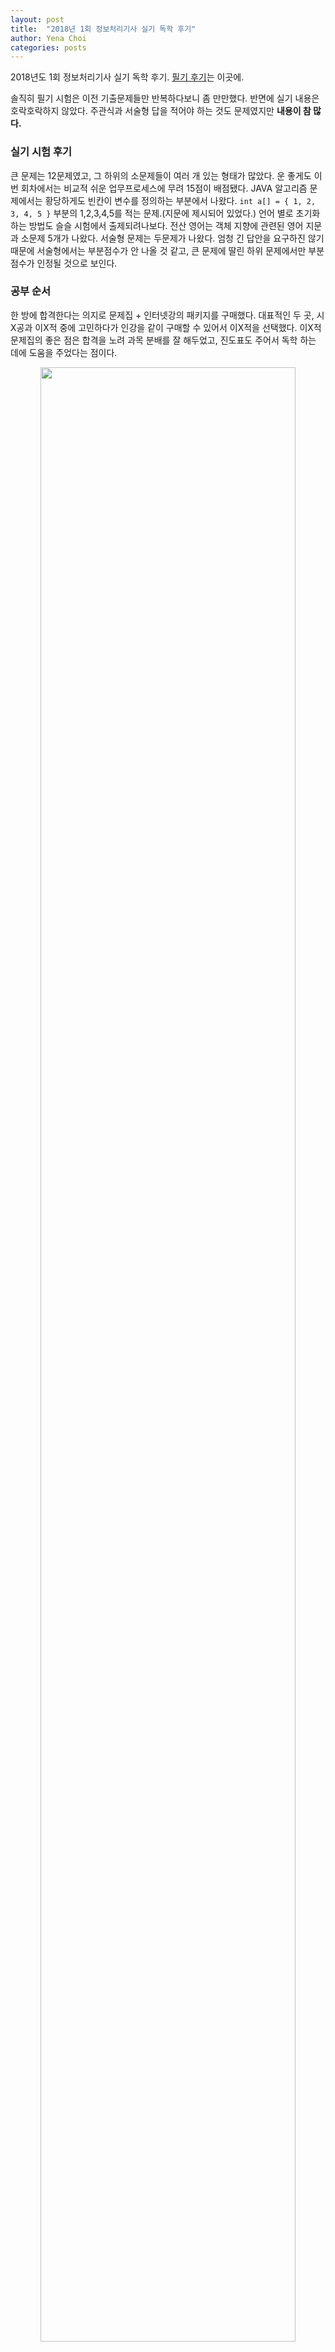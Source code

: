 ```yaml
---
layout: post
title:  "2018년 1회 정보처리기사 실기 독학 후기"
author: Yena Choi
categories: posts
---
```

2018년도 1회 정보처리기사 실기 독학 후기. [필기 후기](/posts/2018/03/07/sincere.html)는 이곳에.

솔직히 필기 시험은 이전 기출문제들만 반복하다보니 좀 만만했다. 반면에 실기 내용은 호락호락하지 않았다. 주관식과 서술형 답을 적어야 하는 것도 문제였지만 **내용이 참 많다.**

### 실기 시험 후기
큰 문제는 12문제였고, 그 하위의 소문제들이 여러 개 있는 형태가 많았다. 운 좋게도 이번 회차에서는 비교적 쉬운 업무프로세스에 무려 15점이 배점됐다. JAVA 알고리즘 문제에서는 황당하게도 빈칸이 변수를 정의하는 부분에서 나왔다. `int a[] = { 1, 2, 3, 4, 5 }` 부분의 1,2,3,4,5를 적는 문제.(지문에 제시되어 있었다.) 언어 별로 초기화하는 방법도 슬슬 시험에서 출제되려나보다. 전산 영어는 객체 지향에 관련된 영어 지문과 소문제 5개가 나왔다. 서술형 문제는 두문제가 나왔다. 엄청 긴 답안을 요구하진 않기 때문에 서술형에서는 부분점수가 안 나올 것 같고, 큰 문제에 딸린 하위 문제에서만 부분점수가 인정될 것으로 보인다.
<br>

### 공부 순서
한 방에 합격한다는 의지로 문제집 + 인터넷강의 패키지를 구매했다. 대표적인 두 곳, 시X공과 이X적 중에 고민하다가 인강을 같이 구매할 수 있어서 이X적을 선택했다. 이X적 문제집의 좋은 점은 합격을 노려 과목 분배를 잘 해두었고, 진도표도 주어서 독학 하는 데에 도움을 주었다는 점이다.

<center>
  <img src="/assets/post-img18/180416-01.jpg" width="90%" height="90%"><br>
</center>
<br>

앞뒤로 기재하지 않은 날짜까지 포함하면 약 40일 정도 공부했다. 원래 이렇게 하는지는 모르겠지만, 과목은 진도표에 나와있던 대로 배점이 높고 외울 것이 적은 과목부터 보고 암기과목을 나중에 공부하는 식으로 진행했다.

`알고리즘` - `데이터베이스` - `업무프로세스` - `신기술 동향` - `전산영어`

나는 JAVA 언어로 코딩을 할 줄 알고, C언어는 보면 이해할 수 있을 정도의 지식을 가지고 있었다. 하지만 아예 C와 JAVA를 모르는 사람은 추가로 두 언어를 이해할 기간을 일주일 정도 더 잡아야 할 것을 추천한다. 문제집에 나오는 건 정형화된 반복문 패턴이나 배열 문제가 많았다. 그런데 최신 기출로 갈수록, 그리고 이번 1회 실기 시험에서도 함수(메소드)를 자주 사용하고, 조건문이나 변수 카운트 뿐 아니라 조금 더 생각해야 하는 답안을 요구하는 식으로 출제되고 있다. 이 부분은 정보처리기사 문제집이 아니라 코딩 입문을 한다고 생각하고, C나 JAVA 강의를 변수~조건문~반복문까지 상세히 듣는 편이 더 도움이 될 듯하다. 프로그래밍을 아예 모른다면, 추천하는 커리큘럼은 다음과 같다.

`C & JAVA` - `알고리즘` - `데이터베이스` - `업무프로세스` - `신기술 동향` - `전산영어`
<br><br>

### 과목별 공부 방법

#### C & JAVA
엄밀히 과목은 아니지만, 프로그래밍 언어가 처음이라면 알고리즘 전이나 알고리즘 겉핥기를 하고 하는 게 좋을 것 같다. 시험에는 변수, 조건문(if), 반복문(for/while), 배열 부분이 출제된다. 개인적으로는 자바를 [점프 투 자바](https://wikidocs.net/277) 사이트나 [생활코딩](https://opentutorials.org/course/1223) 사이트에서 공부했다. C언어 관련 강의는 찾아보지 않았으나 구글에 'c언어 if' 처럼 심플하게 한글로 검색해도 상세한 자료가 많이 나온다. 시간적 여유가 있다면, 인터넷에서 언어에 관해 찾아본 이후에 문제집을 푸는 편이 무작정 문제 푸는 것보다는 이해하기 편할 것 같다.


#### 알고리즘
책에서는 알고리즘과 관련된 문제가 제시되고, 그 알고리즘이 어떻게 구성되는지 줄마다 설명되어있다. 초반에는 그 모법답안 알고리즘을 보기 전에 문제만 읽고 공책에 미리 알고리즘을 내 방식대로 만든 후 답안과 비교해보는 방식으로 공부했다. 그리고 후반에는 좀 풀다보니 문제 유형별로 어떤 변수를 쓰고, 어떤 알고리즘이 만들어지는지 머릿속에 많이 들어왔다. 문제집 자체가 기출문제 기반으로 만들어진 것이라 문제패턴-변수 구성-알고리즘을 통째로 기억하면 나머지는 이해하면 되는 것이라 크게 어렵진 않았다. 실제로 이번 실기 시험도 이전 기출 그대로 출제되었다.


#### 데이터베이스
슬슬 암기할 것이 많아져서 당황했었다. 필기와 중복되는 내용이 많긴 했지만, 갑자기 뭘 외우라고 하고, 그걸 서술하라고 하니 참 기가 막혔다. 이 때부터 미친 듯이 하루에 몇 시간이고 공책에 적기 시작했다. 알고리즘과 비슷하게 처음에는 내 나름대로 용어에 대한 정의를 내려보고, 모범 답안과 비교하며 모범 답안을 외워갔다. SQL 부분도 공책에 무한 반복 하면서 외웠다. CREATE와 SELECT 문을 우선 순위로 공부했다. 데이터베이스 구조나 트랜잭션, 병행제어 등은 서술형 문제가 나올 것 같은 부분 위주로 살펴보았다. *(ex. 트랜잭션 ACID 서술, 병행제어를 안 하면 생기는 문제점 4가지 서술 등)*


#### 업무프로세스 & 신기술 동향
영단어 축약형이 나오는 시점에서 힘이 빠졌다. 영단어는 무조건 축약형이 아닌 전체 단어 구성을 함께 외웠다. 신기술 동향까지 포함하면 비슷한 다른 용어가 너무 많았기 때문이다. (BPM, BPR, ERP, ERM...) 암기 과목에 대한 노하우가 없어서 매일매일 손이 아프도록 노트에 적으면서 공부했다. 한 가지 짜증났던게, 내가 가지고 있던 이X적 문제집에서는 기초편-고급편-보안편으로 용어가 A-Z 순서로 정리돼있었다. 내용으로 분류한 게 아니고 단순 알파벳 순으로 정렬한 리스트를 매일 읽고 있으면 이해도 안 되고 짜증난다. 게다가 문제집 마지막에 인덱스 같은 것도 없어서, 기출문제 풀고 모르는 용어가 있으면 A-Z 순으로 세 파트를 다 뒤져봐야 했다.

그래서 기출을 풀면서 헷갈리는 용어들을 묶어서 따로 정리했다. 나의 경우엔 포스트잇에 정리해서 책상 앞에 붙여두었는데, 이게 많아지다 보니까 공부가 끝날 때 쯤엔 거의 핵심 요약집 수준이 되어버렸다.
<br>

<center>
  <img src="/assets/post-img18/180416-02.jpg" width="90%" height="90%"><br>
</center>
<br>
나중에 시험장 가기 전에 포스트잇만 떼어서 정주행했는데, 스스로 몰랐던 것을 스스로의 방식으로 정리한 것이라 더 도움이 많이 됐던 것 같다. 헷갈리는 건 포스트잇에 적어서 붙여놓고, 다 이해한 포스트잇은 떼어냈다.

  - ITIL-ITSM-ISMS 혹은 IPS-IPSec 처럼 비슷한 단어
  - 문제집에 상세히 서술하라고 제시하는 부분 (DLP의 정의 + 4가지 기능)
  - 의미는 외웠는데, 비슷한 의미의 다른 단어와 헷갈리는 경우 (ESM-UTM 이나 Ping of Death-Smurfing)
  - 주제가 비슷한 단어들 (해커의 공격 종류 정리)
  - 영어 축약형 중에서 풀어 쓴 의미가 기억 안 나는 단어

등등 **나만의 카테고리와 순서를 만들어서 외우는 것이 도움이 많이 됐다.**

#### 전산 영어
오히려 나는 전산 영어 부분이 더 쉬웠다. 그 이유는 이미 어느 정도 상식 선에서 알고 있는 개념들이 번역만 바꿔서 출제되는 것이기 때문이다. 새로 외울 것이 많다기보다는 기존 지식을 차근차근 영어로 해석하며 모범 답안 위주로 정리하면 되기에 시간을 크게 할애하지는 않았다. 일단 한글로 내용을 이해하고 있다면 관련된 단어끼리 묶어서 정리해 두면 될 듯하다.
<br><br>

### 전략 및 요약
1. 주관식인데다가 외울게 많다. 공책에 실제 답처럼 많이 **써보는 게** 중요하다.

2. 기출이 주관식으로 바뀐지 얼마 안돼서 최신 보다는 이전 기출을 많이 풀어야 할 것이다. 하지만 당연하게도 최신 기출 문제가 실제 시험과 더 비슷했다. 게다가 신기술에서는 말 그대로 족보에 없는 새로운 용어가 꽤 나와서 솔직히 득점하기 쉽지는 않다. **알고리즘과 데이터베이스 과목 만점을 목표로 전부 외우는 것을 추천한다.**

3. 인강은 추천하지 않는다. 알고리즘 부분은 그나마 볼만하겠지만, 암기해야 하는 비중이 더 크다. 아울러서 인강 보는 시간이 너무 길었다. 나의 경우 하루 할당량이 문제집 수십 페이지였는데 추가로 그 진도에 해당하는 인강이 총 8시간정도 되었다. 그런데 막상 시간에 비례할 만한 방대한 지식을 주지는 않는다.

4. 그리고 이X적 문제집도 추천하지 않는다. 우선 틀린 부분이 너무 많다. 괄호 여닫는 것이나 오타 정도는 문제가 되지 않는다. 그런데 주요 용어가 틀렸다거나 (용어 제목에 ABC로 적어놨는데, 설명에서 ACB로 적어두는 식) 심지어 문제가 엉터리인 경우도 종종 있었다. (문제에서 입력값을 주고 출력값을 구해야하는데, 문제에 입력값이 없어서 답지를 봤더니 답지에만 있었다.) 또 인덱스가 없는데 답지에 데이터베이스, 업무프로세스, 신기술 동향 관련된 해설이 전혀 없었다. 그래서 용어에 관한 문제를 틀리면 요약정리 부분의 파트를 모두 뒤져가며 단어를 찾아야 했다.

<br><br>

### [성실도]
#### 성공한 것
- 가채점 결과 가까스로 합격은 한 것으로 예상된다는 점.
- 얼마 전 세미나 갔을 때 발표자들이 여기서 공부한 용어들을 실제로 사용하는 것을 보고, 역시 공부 해두면 도움이 되는구나 하는 것을 느꼈다. 특히 알고리즘의 정렬 등 실 업무에 도움이 되는 부분도 예상보다는 많았다.
<br>

#### 실패한 것
- 아까운 인터넷강의 수강료.
<br>

#### 도달한 결론
- 정처기는 이력서용이다, 필요없다라는 말도 종종 자주 듣지만, 공부해본 결과 비전공자 프로그래밍 입문자이고 여유 시간이 두 달 정도 있다면 추천하는 시험이다.
<br>
